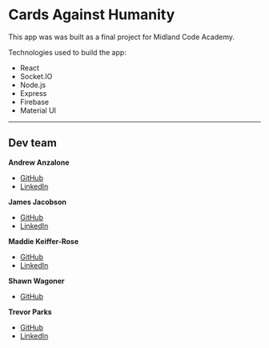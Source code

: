# Cards Against Humanity

This app was was built as a final project for Midland Code Academy.

Technologies used to build the app:

-   React
-   Socket.IO
-   Node.js
-   Express
-   Firebase
-   Material UI

---

## Dev team

**Andrew Anzalone**

-   [GitHub](https://github.com/aanzalone356)
-   [LinkedIn](https://www.linkedin.com/in/andrew-anzalone-812980250)

**James Jacobson**

-   [GitHub](https://github.com/corewitz)
-   [LinkedIn](https://www.linkedin.com/in/james-jacobson-490ba2262)

**Maddie Keiffer-Rose**

-   [GitHub](https://github.com/maddiekeiffer)
-   [LinkedIn](https://www.linkedin.com/in/maddie-keiffer)

**Shawn Wagoner**

-   [GitHub](https://github.com/shawnwagoner)

**Trevor Parks**

-   [GitHub](https://github.com/trevorparks)
-   [LinkedIn](https://www.linkedin.com/in/trevor-parks1)
